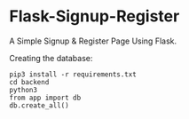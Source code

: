 # Flask-Signup-Register
A Simple Signup &amp; Register Page Using Flask.

Creating the database:
```
pip3 install -r requirements.txt
cd backend
python3
from app import db
db.create_all()
```
